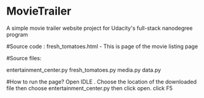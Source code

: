 # MovieTrailer
A simple movie trailer website project for Udacity's full-stack nanodegree program

#Source code :
fresh_tomatoes.html - This is page of the movie listing page

#Source files:

entertainment_center.py
fresh_tomatoes.py
media.py
data.py

#How to run the page?
Open IDLE .
Choose the location of the downloaded file then choose entertainment_center.py then click open.
click F5

